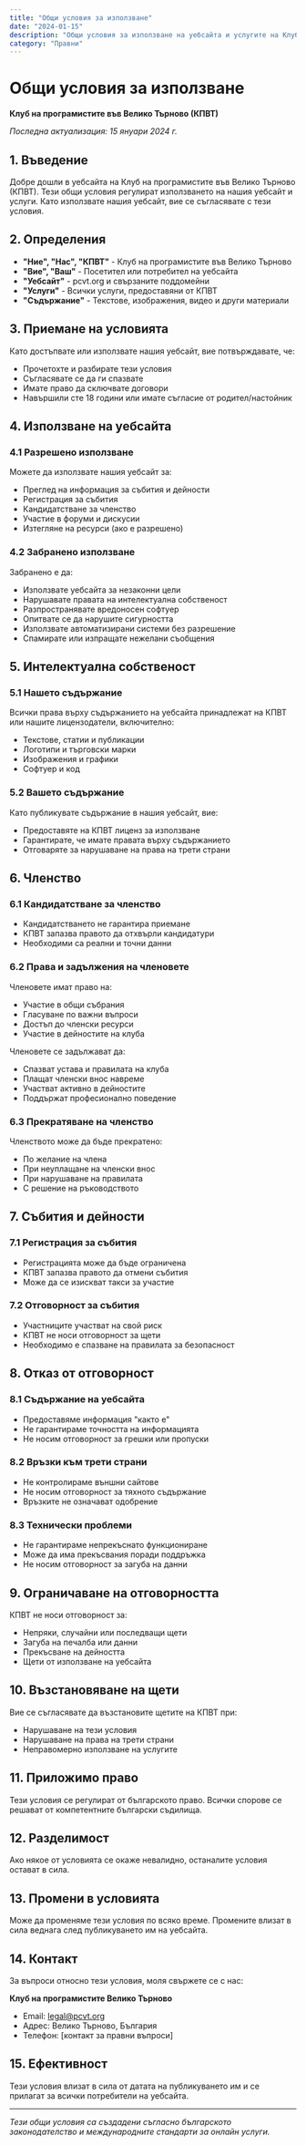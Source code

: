 ```yaml
---
title: "Общи условия за използване"
date: "2024-01-15"
description: "Общи условия за използване на уебсайта и услугите на Клуб на програмистите Велико Търново"
category: "Правни"
---
```


# Общи условия за използване

**Клуб на програмистите във Велико Търново (КПВТ)**

*Последна актуализация: 15 януари 2024 г.*

## 1. Въведение

Добре дошли в уебсайта на Клуб на програмистите във Велико Търново (КПВТ). Тези общи условия регулират използването на нашия уебсайт и услуги. Като използвате нашия уебсайт, вие се съгласявате с тези условия.

## 2. Определения

- **"Ние", "Нас", "КПВТ"** - Клуб на програмистите във Велико Търново
- **"Вие", "Ваш"** - Посетител или потребител на уебсайта
- **"Уебсайт"** - pcvt.org и свързаните поддомейни
- **"Услуги"** - Всички услуги, предоставяни от КПВТ
- **"Съдържание"** - Текстове, изображения, видео и други материали

## 3. Приемане на условията

Като достъпвате или използвате нашия уебсайт, вие потвърждавате, че:

- Прочетохте и разбирате тези условия
- Съгласявате се да ги спазвате
- Имате право да сключвате договори
- Навършили сте 18 години или имате съгласие от родител/настойник

## 4. Използване на уебсайта

### 4.1 Разрешено използване
Можете да използвате нашия уебсайт за:

- Преглед на информация за събития и дейности
- Регистрация за събития
- Кандидатстване за членство
- Участие в форуми и дискусии
- Изтегляне на ресурси (ако е разрешено)

### 4.2 Забранено използване
Забранено е да:

- Използвате уебсайта за незаконни цели
- Нарушавате правата на интелектуална собственост
- Разпространявате вредоносен софтуер
- Опитвате се да нарушите сигурността
- Използвате автоматизирани системи без разрешение
- Спамирате или изпращате нежелани съобщения

## 5. Интелектуална собственост

### 5.1 Нашето съдържание
Всички права върху съдържанието на уебсайта принадлежат на КПВТ или нашите лицензодатели, включително:

- Текстове, статии и публикации
- Логотипи и търговски марки
- Изображения и графики
- Софтуер и код

### 5.2 Вашето съдържание
Като публикувате съдържание в нашия уебсайт, вие:

- Предоставяте на КПВТ лиценз за използване
- Гарантирате, че имате правата върху съдържанието
- Отговаряте за нарушаване на права на трети страни

## 6. Членство

### 6.1 Кандидатстване за членство
- Кандидатстването не гарантира приемане
- КПВТ запазва правото да отхвърли кандидатури
- Необходими са реални и точни данни

### 6.2 Права и задължения на членовете
Членовете имат право на:

- Участие в общи събрания
- Гласуване по важни въпроси
- Достъп до членски ресурси
- Участие в дейностите на клуба

Членовете се задължават да:

- Спазват устава и правилата на клуба
- Плащат членски внос навреме
- Участват активно в дейностите
- Поддържат професионално поведение

### 6.3 Прекратяване на членство
Членството може да бъде прекратено:

- По желание на члена
- При неуплащане на членски внос
- При нарушаване на правилата
- С решение на ръководството

## 7. Събития и дейности

### 7.1 Регистрация за събития
- Регистрацията може да бъде ограничена
- КПВТ запазва правото да отмени събития
- Може да се изискват такси за участие

### 7.2 Отговорност за събития
- Участниците участват на свой риск
- КПВТ не носи отговорност за щети
- Необходимо е спазване на правилата за безопасност

## 8. Отказ от отговорност

### 8.1 Съдържание на уебсайта
- Предоставяме информация "както е"
- Не гарантираме точността на информацията
- Не носим отговорност за грешки или пропуски

### 8.2 Връзки към трети страни
- Не контролираме външни сайтове
- Не носим отговорност за тяхното съдържание
- Връзките не означават одобрение

### 8.3 Технически проблеми
- Не гарантираме непрекъснато функциониране
- Може да има прекъсвания поради поддръжка
- Не носим отговорност за загуба на данни

## 9. Ограничаване на отговорността

КПВТ не носи отговорност за:

- Непряки, случайни или последващи щети
- Загуба на печалба или данни
- Прекъсване на дейността
- Щети от използване на уебсайта

## 10. Възстановяване на щети

Вие се съгласявате да възстановите щетите на КПВТ при:

- Нарушаване на тези условия
- Нарушаване на права на трети страни
- Неправомерно използване на услугите

## 11. Приложимо право

Тези условия се регулират от българското право. Всички спорове се решават от компетентните български съдилища.

## 12. Разделимост

Ако някое от условията се окаже невалидно, останалите условия остават в сила.

## 13. Промени в условията

Може да променяме тези условия по всяко време. Промените влизат в сила веднага след публикуването им на уебсайта.

## 14. Контакт

За въпроси относно тези условия, моля свържете се с нас:

**Клуб на програмистите Велико Търново**
- Email: legal@pcvt.org
- Адрес: Велико Търново, България
- Телефон: [контакт за правни въпроси]

## 15. Ефективност

Тези условия влизат в сила от датата на публикуването им и се прилагат за всички потребители на уебсайта.

---

*Тези общи условия са създадени съгласно българското законодателство и международните стандарти за онлайн услуги.*
